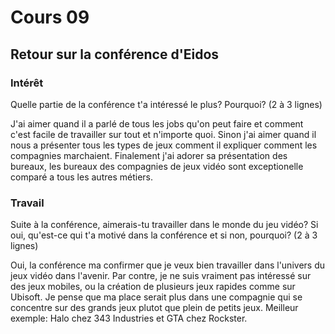 # Cours 09 
## Retour sur la conférence d'Eidos

### Intérêt
Quelle partie de la conférence t'a intéressé le plus? Pourquoi? (2 à 3 lignes) 

J'ai aimer quand il a parlé de tous les jobs qu'on peut faire et comment c'est facile de travailler sur tout et n'importe quoi. Sinon j'ai aimer quand il nous a présenter tous les types de jeux comment il expliquer comment les compagnies marchaient. Finalement j'ai adorer sa présentation des bureaux, les bureaux des compagnies de jeux vidéo sont exceptionelle comparé a tous les autres métiers.

### Travail
Suite à la conférence, aimerais-tu travailler dans le monde du jeu vidéo? Si oui, qu'est-ce qui t'a motivé dans la conférence et si non, pourquoi? (2 à 3 lignes)

Oui, la conférence ma confirmer que je veux bien travailler dans l'univers du jeux vidéo dans l'avenir. Par contre, je ne suis vraiment pas intéressé sur des jeux mobiles, ou la création de plusieurs jeux rapides comme sur Ubisoft. Je pense que ma place serait plus dans une compagnie qui se concentre sur des grands jeux plutot que plein de petits jeux. Meilleur exemple: Halo chez 343 Industries et GTA chez Rockster.
